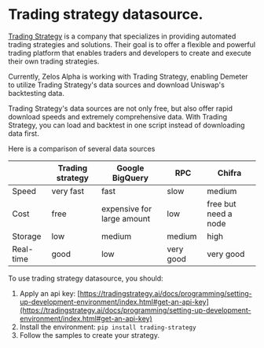 # Trading strategy datasource.

[Trading Strategy](https://tradingstrategy.ai) is a company that specializes in providing automated trading strategies
and solutions.
Their goal is to offer a flexible and powerful trading platform that enables traders and developers to create and
execute their own trading strategies.

Currently, Zelos Alpha is working with Trading Strategy,
enabling Demeter to utilize Trading Strategy's data sources and download Uniswap's backtesting data.

Trading Strategy's data sources are not only free, but also offer rapid download speeds and extremely comprehensive
data. With Trading Strategy, you can load and backtest in one script instead of downloading data first. 

Here is a comparison of several data sources

|           | Trading strategy | Google BigQuery            | RPC       | Chifra               |
|-----------|------------------|----------------------------|-----------|----------------------|
| Speed     | very fast        | fast                       | slow      | medium               |
| Cost      | free             | expensive for large amount | low       | free but need a node |
| Storage   | low              | medium                     | medium    | high                 |
| Real-time | good             | low                        | very good | very good            |

To use trading strategy datasource, you should: 

1. Apply an api key: [https://tradingstrategy.ai/docs/programming/setting-up-development-environment/index.html#get-an-api-key](https://tradingstrategy.ai/docs/programming/setting-up-development-environment/index.html#get-an-api-key)
2. Install the environment: ```pip install trading-strategy```
3. Follow the samples to create your strategy. 
